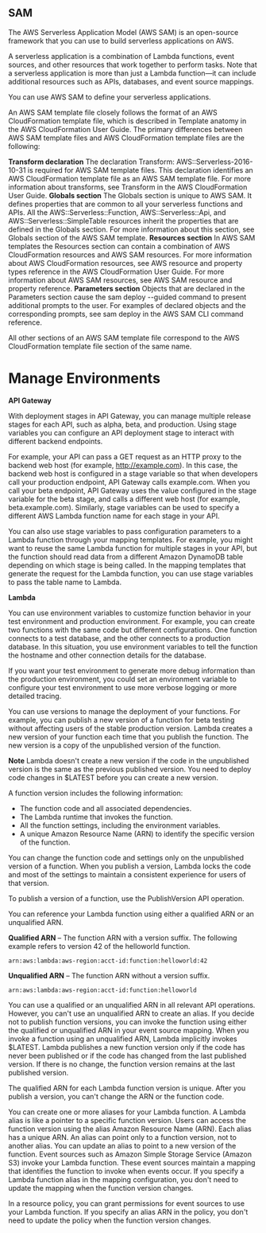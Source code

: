 ## SAM

The AWS Serverless Application Model (AWS SAM) is an open-source framework that you can use to build serverless 
applications on AWS.

A serverless application is a combination of Lambda functions, event sources, and other resources that work 
together to perform tasks. Note that a serverless application is more than just a Lambda function—it can include 
additional resources such as APIs, databases, and event source mappings.

You can use AWS SAM to define your serverless applications.

An AWS SAM template file closely follows the format of an AWS CloudFormation template file, which is described in Template anatomy in the AWS CloudFormation User Guide. The primary differences between AWS SAM template files and AWS CloudFormation template files are the following:

**Transform declaration** The declaration Transform: AWS::Serverless-2016-10-31 is required for AWS SAM template files. This declaration identifies an AWS CloudFormation template file as an AWS SAM template file. For more information about transforms, see Transform in the AWS CloudFormation User Guide.
**Globals section** The Globals section is unique to AWS SAM. It defines properties that are common to all your serverless functions and APIs. All the AWS::Serverless::Function, AWS::Serverless::Api, and AWS::Serverless::SimpleTable resources inherit the properties that are defined in the Globals section. For more information about this section, see Globals section of the AWS SAM template.
**Resources section** In AWS SAM templates the Resources section can contain a combination of AWS CloudFormation resources and AWS SAM resources. For more information about AWS CloudFormation resources, see AWS resource and property types reference in the AWS CloudFormation User Guide. For more information about AWS SAM resources, see AWS SAM resource and property reference.
**Parameters section** Objects that are declared in the Parameters section cause the sam deploy --guided command to present additional prompts to the user. For examples of declared objects and the corresponding prompts, see sam deploy in the AWS SAM CLI command reference.

All other sections of an AWS SAM template file correspond to the AWS CloudFormation template file section of the same name.


# Manage Environments


**API Gateway**

With deployment stages in API Gateway, you can manage multiple release stages for each API, such as alpha, beta, and 
production. Using stage variables you can configure an API deployment stage to interact with different backend endpoints.

For example, your API can pass a GET request as an HTTP proxy to the backend web host (for example, http://example.com). 
In this case, the backend web host is configured in a stage variable so that when developers call your production endpoint,
API Gateway calls example.com. When you call your beta endpoint, API Gateway uses the value configured in the stage 
variable for the beta stage, and calls a different web host (for example, beta.example.com). Similarly, stage variables 
can be used to specify a different AWS Lambda function name for each stage in your API.

You can also use stage variables to pass configuration parameters to a Lambda function through your mapping templates. 
For example, you might want to reuse the same Lambda function for multiple stages in your API, but the function 
should read data from a different Amazon DynamoDB table depending on which stage is being called. In the mapping 
templates that generate the request for the Lambda function, you can use stage variables to pass the table name to Lambda.

**Lambda**

You can use environment variables to customize function behavior in your test environment and production environment. 
For example, you can create two functions with the same code but different configurations. One function connects to a 
test database, and the other connects to a production database. In this situation, you use environment variables to 
tell the function the hostname and other connection details for the database.

If you want your test environment to generate more debug information than the production environment, 
you could set an environment variable to configure your test environment to use more verbose logging or more detailed 
tracing.

You can use versions to manage the deployment of your functions. For example, you can publish a new version of a 
function for beta testing without affecting users of the stable production version. Lambda creates a new version of 
your function each time that you publish the function. The new version is a copy of the unpublished version of the function.

**Note** Lambda doesn't create a new version if the code in the unpublished version is the same as the previous published version. 
You need to deploy code changes in $LATEST before you can create a new version.

A function version includes the following information:

* The function code and all associated dependencies.
* The Lambda runtime that invokes the function.
* All the function settings, including the environment variables.
* A unique Amazon Resource Name (ARN) to identify the specific version of the function.

You can change the function code and settings only on the unpublished version of a function. When you publish a 
version, Lambda locks the code and most of the settings to maintain a consistent experience for users of that 
version. 

To publish a version of a function, use the PublishVersion API operation.

You can reference your Lambda function using either a qualified ARN or an unqualified ARN.

**Qualified ARN** – The function ARN with a version suffix. The following example refers to 
version 42 of the helloworld function.
```
arn:aws:lambda:aws-region:acct-id:function:helloworld:42
```
**Unqualified ARN** – The function ARN without a version suffix.

```
arn:aws:lambda:aws-region:acct-id:function:helloworld
```
You can use a qualified or an unqualified ARN in all relevant API operations. However, you can't use an unqualified 
ARN to create an alias.
If you decide not to publish function versions, you can invoke the function using either the qualified or unqualified 
ARN in your event source mapping. When you invoke a function using an unqualified ARN, Lambda implicitly invokes $LATEST.
Lambda publishes a new function version only if the code has never been published or if the code has changed from 
the last published version. If there is no change, the function version remains at the last published version.

The qualified ARN for each Lambda function version is unique. After you publish a version, you can't change the ARN or
the function code.


You can create one or more aliases for your Lambda function. A Lambda alias is like a pointer to a specific function 
version. Users can access the function version using the alias Amazon Resource Name (ARN).
Each alias has a unique ARN. An alias can point only to a function version, not to another alias. You can update an 
alias to point to a new version of the function.
Event sources such as Amazon Simple Storage Service (Amazon S3) invoke your Lambda function. These event sources 
maintain a mapping that identifies the function to invoke when events occur. If you specify a Lambda function alias in 
the mapping configuration, you don't need to update the mapping when the function version changes. 

In a resource policy, you can grant permissions for event sources to use your Lambda function. If you specify an alias 
ARN in the policy, you don't need to update the policy when the function version changes.


